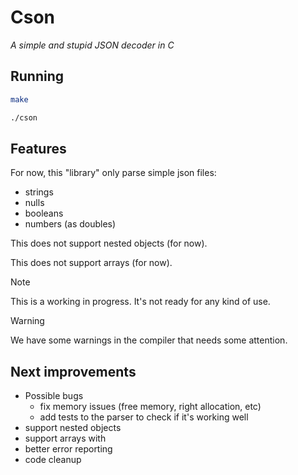 # Cson

_A simple and stupid JSON decoder in C_

## Running

```bash
make
```

```bash
./cson
```

## Features

For now, this "library" only parse simple json files:

- strings
- nulls
- booleans
- numbers (as doubles)

This does not support nested objects (for now).

This does not support arrays (for now).

> [!NOTE]
> This is a working in progress. It's not ready for any kind of use.

> [!WARNING]
> We have some warnings in the compiler that needs some attention.

## Next improvements

- Possible bugs
    - fix memory issues (free memory, right allocation, etc)
    - add tests to the parser to check if it's working well
- support nested objects
- support arrays with
- better error reporting
- code cleanup
